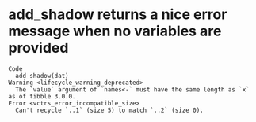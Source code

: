 # add_shadow returns a nice error message when no variables are provided

    Code
      add_shadow(dat)
    Warning <lifecycle_warning_deprecated>
      The `value` argument of `names<-` must have the same length as `x` as of tibble 3.0.0.
    Error <vctrs_error_incompatible_size>
      Can't recycle `..1` (size 5) to match `..2` (size 0).

